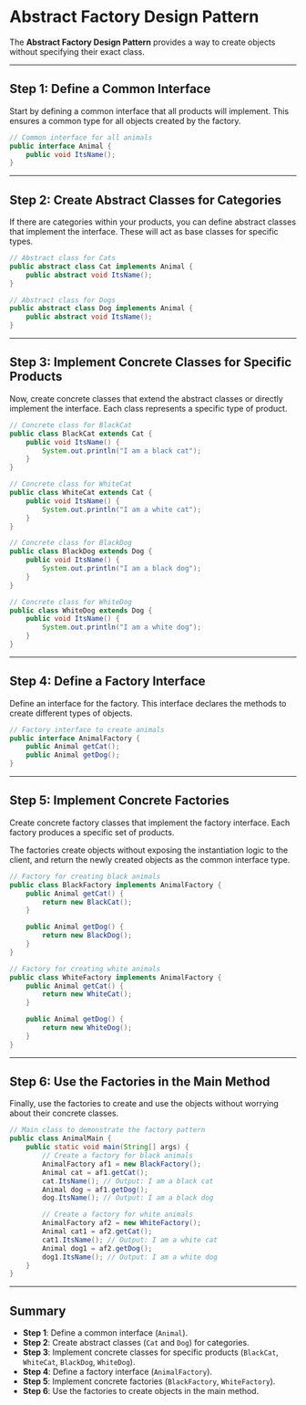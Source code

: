 # Abstract Factory Design Pattern

The **Abstract Factory Design Pattern** provides a way to create objects without specifying their exact class.

---

## Step 1: Define a Common Interface
Start by defining a common interface that all products will implement. This ensures a common type for all objects created by the factory.

```java
// Common interface for all animals
public interface Animal {
    public void ItsName();
}
```

---

## Step 2: Create Abstract Classes for Categories
If there are categories within your products, you can define abstract classes that implement the interface. These will act as base classes for specific types.

```java
// Abstract class for Cats
public abstract class Cat implements Animal {
    public abstract void ItsName();
}

// Abstract class for Dogs
public abstract class Dog implements Animal {
    public abstract void ItsName();
}
```

---

## Step 3: Implement Concrete Classes for Specific Products
Now, create concrete classes that extend the abstract classes or directly implement the interface. Each class represents a specific type of product.

```java
// Concrete class for BlackCat
public class BlackCat extends Cat {
    public void ItsName() {
        System.out.println("I am a black cat");
    }
}

// Concrete class for WhiteCat
public class WhiteCat extends Cat {
    public void ItsName() {
        System.out.println("I am a white cat");
    }
}

// Concrete class for BlackDog
public class BlackDog extends Dog {
    public void ItsName() {
        System.out.println("I am a black dog");
    }
}

// Concrete class for WhiteDog
public class WhiteDog extends Dog {
    public void ItsName() {
        System.out.println("I am a white dog");
    }
}
```

---

## Step 4: Define a Factory Interface
Define an interface for the factory. This interface declares the methods to create different types of objects.

```java
// Factory interface to create animals
public interface AnimalFactory {
    public Animal getCat();
    public Animal getDog();
}
```

---

## Step 5: Implement Concrete Factories
Create concrete factory classes that implement the factory interface. Each factory produces a specific set of products.

The factories create objects without exposing the instantiation logic to the client, and return the newly created objects as the common interface type. 

```java
// Factory for creating black animals
public class BlackFactory implements AnimalFactory {
    public Animal getCat() {
        return new BlackCat();
    }

    public Animal getDog() {
        return new BlackDog();
    }
}

// Factory for creating white animals
public class WhiteFactory implements AnimalFactory {
    public Animal getCat() {
        return new WhiteCat();
    }

    public Animal getDog() {
        return new WhiteDog();
    }
}
```

---

## Step 6: Use the Factories in the Main Method
Finally, use the factories to create and use the objects without worrying about their concrete classes.

```java
// Main class to demonstrate the factory pattern
public class AnimalMain {
    public static void main(String[] args) {
        // Create a factory for black animals
        AnimalFactory af1 = new BlackFactory();
        Animal cat = af1.getCat();
        cat.ItsName(); // Output: I am a black cat
        Animal dog = af1.getDog();
        dog.ItsName(); // Output: I am a black dog

        // Create a factory for white animals
        AnimalFactory af2 = new WhiteFactory();
        Animal cat1 = af2.getCat();
        cat1.ItsName(); // Output: I am a white cat
        Animal dog1 = af2.getDog();
        dog1.ItsName(); // Output: I am a white dog
    }
}
```

---

## Summary
- **Step 1**: Define a common interface (`Animal`).
- **Step 2**: Create abstract classes (`Cat` and `Dog`) for categories.
- **Step 3**: Implement concrete classes for specific products (`BlackCat`, `WhiteCat`, `BlackDog`, `WhiteDog`).
- **Step 4**: Define a factory interface (`AnimalFactory`).
- **Step 5**: Implement concrete factories (`BlackFactory`, `WhiteFactory`).
- **Step 6**: Use the factories to create objects in the main method.
